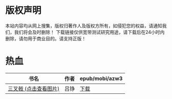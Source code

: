# 版权声明

本站内容均从网上搜集，版权归著作人及版权方所有，如侵犯您的权益，请通知我们，我们将会及时删除！ 下载链接仅供宽带测试研究用途，请下载后在24小时内删除，请勿用于商业目的。请支持正版！

# 热血

| 书名 | 作者 | epub/mobi/azw3 |
| --- | --- | --- |
| [三叉戟 (点击查看图片)](https://www.dushupai.com/attachment/2024/06/09/1e60c87925845b78.jpg) | 吕铮 | [下载](https://url89.ctfile.com/f/31084289-1356986530-0dddac?p=8866) |
